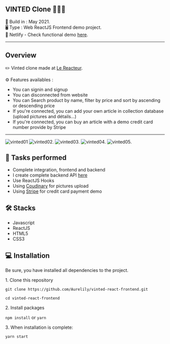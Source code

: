 VINTED Clone 👚👕👖
-----------------
  
📆 Build in : May 2021.   
🖥 Type : Web ReactJS Frontend demo project.   
🔗 Netlify - Check functional demo [here](https://lily-react-vinted.netlify.app/).   

-----------------

Overview
---
✏️ Vinted clone made at [Le Reacteur](https://www.lereacteur.io/).   

⚙️ Features availables : 
* You can signin and signup
* You can disconnected from website
* You can Search product by name, filter by price and sort by ascending or descending price
* If you're connected, you can add your own article in collection database (upload pictures and détails...)
* If you're connected, you can buy an article with a demo credit card number provide by Stripe

---
![vinted01](https://res.cloudinary.com/lilycloud/image/upload/v1625488346/Git%20ReadMe/Vinted/Capture_d_%C3%A9cran_2021-07-05_%C3%A0_14.07.45_resultat_hrfsbg.png)
![vinted02](https://res.cloudinary.com/lilycloud/image/upload/v1625488345/Git%20ReadMe/Vinted/Capture_d_%C3%A9cran_2021-07-05_%C3%A0_14.08.04_resultat_vtqaaa.png). 
![vinted03](https://res.cloudinary.com/lilycloud/image/upload/v1625488345/Git%20ReadMe/Vinted/Capture_d_%C3%A9cran_2021-07-05_%C3%A0_14.10.38_resultat_pv8gxy.png).
![vinted04](https://res.cloudinary.com/lilycloud/image/upload/v1625488345/Git%20ReadMe/Vinted/Capture_d_%C3%A9cran_2021-07-05_%C3%A0_14.11.04_resultat_efxbin.png).
![vinted05](https://res.cloudinary.com/lilycloud/image/upload/v1625488345/Git%20ReadMe/Vinted/Capture_d_%C3%A9cran_2021-07-05_%C3%A0_14.15.31_resultat_d9mwe6.png). 


🚀 Tasks performed
---
* Complete integration, frontend and backend
* I create complete backend API [here](https://github.com/Aurelily/Vinted)
* Use ReactJS Hooks
* Using [Coudinary](https://cloudinary.com/) for pictures upload
* Using [Stripe](https://stripe.com/) for credit card payment demo

🛠 Stacks
---
* Javascript
* ReactJS
* HTML5
* CSS3

💻 Installation
---

Be sure, you have installed all dependencies to the project.  

1️. Clone this repository

`git clone https://github.com/Aurelily/vinted-react-frontend.git`

`cd vinted-react-frontend`

2️. Install packages

`npm install`
or
`yarn`

3️. When installation is complete:

`yarn start`

